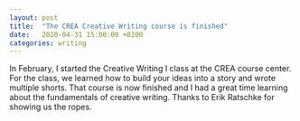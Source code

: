 ```yaml
---
layout: post
title:  "The CREA Creative Writing course is finished"
date:   2020-04-31 15:00:00 +0200
categories: writing
---
```

In February, I started the Creative Writing I class at the CREA course center. For the class, we learned how to build your ideas into a story and wrote multiple shorts. That course is now finished and I had a great time learning about the fundamentals of creative writing. Thanks to Erik Ratschke for showing us the ropes. 